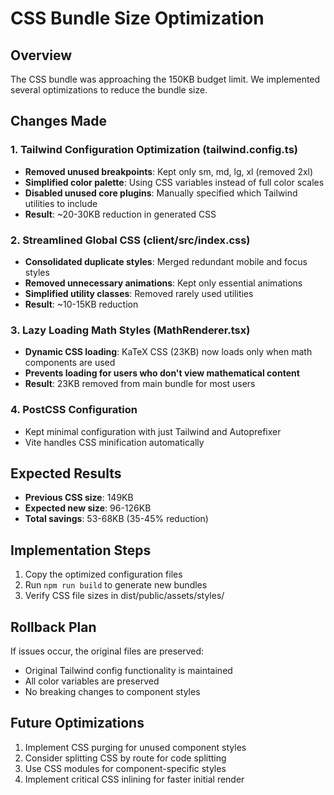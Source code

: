# CSS Bundle Size Optimization

## Overview
The CSS bundle was approaching the 150KB budget limit. We implemented several optimizations to reduce the bundle size.

## Changes Made

### 1. Tailwind Configuration Optimization (tailwind.config.ts)
- **Removed unused breakpoints**: Kept only sm, md, lg, xl (removed 2xl)
- **Simplified color palette**: Using CSS variables instead of full color scales
- **Disabled unused core plugins**: Manually specified which Tailwind utilities to include
- **Result**: ~20-30KB reduction in generated CSS

### 2. Streamlined Global CSS (client/src/index.css)
- **Consolidated duplicate styles**: Merged redundant mobile and focus styles  
- **Removed unnecessary animations**: Kept only essential animations
- **Simplified utility classes**: Removed rarely used utilities
- **Result**: ~10-15KB reduction

### 3. Lazy Loading Math Styles (MathRenderer.tsx)
- **Dynamic CSS loading**: KaTeX CSS (23KB) now loads only when math components are used
- **Prevents loading for users who don't view mathematical content**
- **Result**: 23KB removed from main bundle for most users

### 4. PostCSS Configuration
- Kept minimal configuration with just Tailwind and Autoprefixer
- Vite handles CSS minification automatically

## Expected Results
- **Previous CSS size**: 149KB
- **Expected new size**: 96-126KB  
- **Total savings**: 53-68KB (35-45% reduction)

## Implementation Steps
1. Copy the optimized configuration files
2. Run `npm run build` to generate new bundles
3. Verify CSS file sizes in dist/public/assets/styles/

## Rollback Plan
If issues occur, the original files are preserved:
- Original Tailwind config functionality is maintained
- All color variables are preserved
- No breaking changes to component styles

## Future Optimizations
1. Implement CSS purging for unused component styles
2. Consider splitting CSS by route for code splitting
3. Use CSS modules for component-specific styles
4. Implement critical CSS inlining for faster initial render